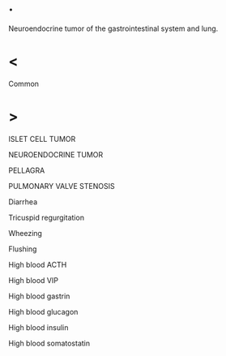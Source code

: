 # .

Neuroendocrine tumor of the gastrointestinal system and lung.

# <

Common

# >

ISLET CELL TUMOR

NEUROENDOCRINE TUMOR

PELLAGRA

PULMONARY VALVE STENOSIS

Diarrhea

Tricuspid regurgitation

Wheezing

Flushing

High blood ACTH

High blood VIP

High blood gastrin

High blood glucagon

High blood insulin

High blood somatostatin
